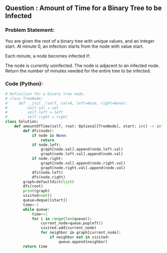 ## Question : Amount of Time for a Binary Tree to be Infected

### Problem Statement:
You are given the root of a binary tree with unique values, and an integer start. At minute 0, an infection starts from the node with value start.

Each minute, a node becomes infected if:

The node is currently uninfected.
The node is adjacent to an infected node.
Return the number of minutes needed for the entire tree to be infected.
### Code (Python):
```python
# Definition for a binary tree node.
# class TreeNode:
#     def __init__(self, val=0, left=None, right=None):
#         self.val = val
#         self.left = left
#         self.right = right
class Solution:
    def amountOfTime(self, root: Optional[TreeNode], start: int) -> int:
        def dfs(node):
            if node is None:
                return
            if node.left:
                graph[node.val].append(node.left.val)
                graph[node.left.val].append(node.val)
            if node.right:
                graph[node.val].append(node.right.val)
                graph[node.right.val].append(node.val)
            dfs(node.left)
            dfs(node.right)
        graph=defaultdict(list)
        dfs(root)
        print(graph)
        visited=set()
        queue=deque([start])
        time=-1
        while queue:
            time+=1
            for i in range(len(queue)):
                current_node=queue.popleft()
                visited.add(current_node)
                for neighbor in graph[current_node]:
                    if neighbor not in visited:
                        queue.append(neighbor)
        return time
        
        
